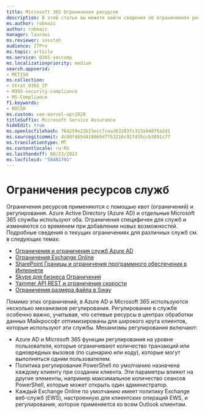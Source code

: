 ```yaml
---
title: Microsoft 365 Ограничения ресурсов
description: В этой статье вы можете найти сведения об ограничениях ресурсов для различных приложений в Microsoft 365.
ms.author: robmazz
author: robmazz
manager: laurawi
ms.reviewer: sosstah
audience: ITPro
ms.topic: article
ms.service: O365-seccomp
ms.localizationpriority: medium
search.appverid:
- MET150
ms.collection:
- Strat_O365_IP
- M365-security-compliance
- MS-Compliance
f1.keywords:
- NOCSH
ms.custom: seo-marvel-apr2020
titleSuffix: Microsoft Service Assurance
hideEdit: true
ms.openlocfilehash: 764259e22b23ecc7cea363283fc313a94875a2d1
ms.sourcegitcommit: 4c00fd65d418065d7f53216c91f455ccb3891c77
ms.translationtype: MT
ms.contentlocale: ru-RU
ms.lasthandoff: 08/23/2021
ms.locfileid: "58481791"
---
```

# <a name="service-resource-limits"></a>Ограничения ресурсов служб

Ограничения ресурсов применяются с помощью квот (ограничений) и регулирования. Azure Active Directory (Azure AD) и отдельные Microsoft 365 службы используют оба. Ограничения специфичен для служб и изменяются со временем при добавлении новых возможностей. Подробные сведения о текущих ограничениях для различных служб см. в следующих темах:

- [Ограничения и ограничения служб Azure AD](/azure/azure-resource-manager/management/azure-subscription-service-limits)
- [Ограничения Exchange Online](/office365/servicedescriptions/exchange-online-service-description/exchange-online-limits)
- [SharePoint Границы и ограничения программного обеспечения в Интернете](https://support.office.com/article/SharePoint-Online-software-boundaries-and-limits-8F34FF47-B749-408B-ABC0-B605E1F6D498)
- [Skype для бизнеса Ограничения](https://technet.microsoft.com/library/skype-for-business-online-limits.aspx)
- [Yammer API REST и ограничения скорости](https://developer.yammer.com/docs/rest-api-rate-limits)
- [Ограничения размера файла в Sway](https://support.office.com/article/File-size-limits-in-Sway-4db21bc6-b42b-499f-9272-66e089db109f)

Помимо этих ограничений, в Azure AD и Microsoft 365 используются несколько механизмов регулирования. Регулирование в службе особенно важно, учитывая, что сетевые ресурсы в центрах обработки данных Майкрософт оптимизированы для широкого круга клиентов, которые используют эти службы. Механизмы регулирования включают:

- Azure AD и Microsoft 365 функции регулирования на уровне пользователя, которые ограничивают количество транзакций или одновредных вызовов (по сценарию или коду), которые могут выполняться одним пользователем.
- Политика регулирования PowerShell по умолчанию назначена каждому клиенту при создании клиента. Эти параметры влияют на другие элементы, например максимальное количество сеансов PowerShell, которые может открыть один администратор.
- Каждый Exchange Online по умолчанию имеет политику Exchange веб-служб (EWS), настроенную для клиентских операций EWS, и регулирование, которое применяется ко всем Outlook клиентам.
